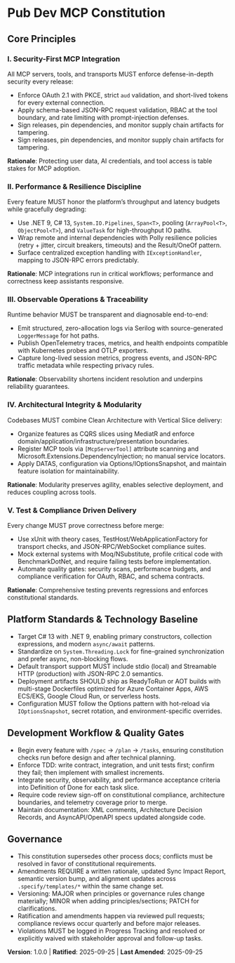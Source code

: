<!--
Sync Impact Report
Version: 0.0.0 → 1.0.0
Modified Principles:
- (new) I. Security-First MCP Integration
- (new) II. Performance & Resilience Discipline
- (new) III. Observable Operations & Traceability
- (new) IV. Architectural Integrity & Modularity
- (new) V. Test & Compliance Driven Delivery
Added Sections:
- Platform Standards & Technology Baseline
- Development Workflow & Quality Gates
Removed Sections:
- None
Templates:
- ✅ .specify/templates/plan-template.md (Constitution Check gates aligned with v1.0.0)
- ✅ .specify/templates/spec-template.md (No changes required)
- ✅ .specify/templates/tasks-template.md (Sequencing reinforced for v1.0.0)
Follow-ups:
- None
-->

# Pub Dev MCP Constitution

## Core Principles

### I. Security-First MCP Integration
All MCP servers, tools, and transports MUST enforce defense-in-depth security every release:
- Enforce OAuth 2.1 with PKCE, strict `aud` validation, and short-lived tokens for every external connection.
- Apply schema-based JSON-RPC request validation, RBAC at the tool boundary, and rate limiting with prompt-injection defenses.
- Sign releases, pin dependencies, and monitor supply chain artifacts for tampering.
- Sign releases, pin dependencies, and monitor supply chain artifacts for tampering.

**Rationale**: Protecting user data, AI credentials, and tool access is table stakes for MCP adoption.

### II. Performance & Resilience Discipline
Every feature MUST honor the platform’s throughput and latency budgets while gracefully degrading:
- Use .NET 9, C# 13, `System.IO.Pipelines`, `Span<T>`, pooling (`ArrayPool<T>`, `ObjectPool<T>`), and `ValueTask` for high-throughput IO paths.
- Wrap remote and internal dependencies with Polly resilience policies (retry + jitter, circuit breakers, timeouts) and the Result/OneOf pattern.
- Surface centralized exception handling with `IExceptionHandler`, mapping to JSON-RPC errors predictably.

**Rationale**: MCP integrations run in critical workflows; performance and correctness keep assistants responsive.

### III. Observable Operations & Traceability
Runtime behavior MUST be transparent and diagnosable end-to-end:
- Emit structured, zero-allocation logs via Serilog with source-generated `LoggerMessage` for hot paths.
- Publish OpenTelemetry traces, metrics, and health endpoints compatible with Kubernetes probes and OTLP exporters.
- Capture long-lived session metrics, progress events, and JSON-RPC traffic metadata while respecting privacy rules.

**Rationale**: Observability shortens incident resolution and underpins reliability guarantees.

### IV. Architectural Integrity & Modularity
Codebases MUST combine Clean Architecture with Vertical Slice delivery:
- Organize features as CQRS slices using MediatR and enforce domain/application/infrastructure/presentation boundaries.
- Register MCP tools via `[McpServerTool]` attribute scanning and Microsoft.Extensions.DependencyInjection; no manual service locators.
- Apply DATAS, configuration via Options/IOptionsSnapshot, and maintain feature isolation for maintainability.

**Rationale**: Modularity preserves agility, enables selective deployment, and reduces coupling across tools.

### V. Test & Compliance Driven Delivery
Every change MUST prove correctness before merge:
- Use xUnit with theory cases, TestHost/WebApplicationFactory for transport checks, and JSON-RPC/WebSocket compliance suites.
- Mock external systems with Moq/NSubstitute, profile critical code with BenchmarkDotNet, and require failing tests before implementation.
- Automate quality gates: security scans, performance budgets, and compliance verification for OAuth, RBAC, and schema contracts.

**Rationale**: Comprehensive testing prevents regressions and enforces constitutional standards.

## Platform Standards & Technology Baseline
- Target C# 13 with .NET 9, enabling primary constructors, collection expressions, and modern `async/await` patterns.
- Standardize on `System.Threading.Lock` for fine-grained synchronization and prefer async, non-blocking flows.
- Default transport support MUST include stdio (local) and Streamable HTTP (production) with JSON-RPC 2.0 semantics.
- Deployment artifacts SHOULD ship as ReadyToRun or AOT builds with multi-stage Dockerfiles optimized for Azure Container Apps, AWS ECS/EKS, Google Cloud Run, or serverless hosts.
- Configuration MUST follow the Options pattern with hot-reload via `IOptionsSnapshot`, secret rotation, and environment-specific overrides.

## Development Workflow & Quality Gates
- Begin every feature with `/spec` → `/plan` → `/tasks`, ensuring constitution checks run before design and after technical planning.
- Enforce TDD: write contract, integration, and unit tests first; confirm they fail; then implement with smallest increments.
- Integrate security, observability, and performance acceptance criteria into Definition of Done for each task slice.
- Require code review sign-off on constitutional compliance, architecture boundaries, and telemetry coverage prior to merge.
- Maintain documentation: XML comments, Architecture Decision Records, and AsyncAPI/OpenAPI specs updated alongside code.

## Governance
- This constitution supersedes other process docs; conflicts must be resolved in favor of constitutional requirements.
- Amendments REQUIRE a written rationale, updated Sync Impact Report, semantic version bump, and alignment updates across `.specify/templates/*` within the same change set.
- Versioning: MAJOR when principles or governance rules change materially; MINOR when adding principles/sections; PATCH for clarifications.
- Ratification and amendments happen via reviewed pull requests; compliance reviews occur quarterly and before major releases.
- Violations MUST be logged in Progress Tracking and resolved or explicitly waived with stakeholder approval and follow-up tasks.

**Version**: 1.0.0 | **Ratified**: 2025-09-25 | **Last Amended**: 2025-09-25